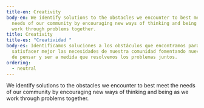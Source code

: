 ```yaml
---
title-en: Creativity
body-en: We identify solutions to the obstacles we encounter to best meet the
  needs of our community by encouraging new ways of thinking and being as we
  work through problems together.
title: Creativity
title-es: "Creatividad "
body-es: Identificamos soluciones a los obstáculos que encontramos para
  satisfacer mejor las necesidades de nuestra comunidad fomentando nuevas formas
  de pensar y ser a medida que resolvemos los problemas juntos.
ordering:
  - neutral
---
```

We identify solutions to the obstacles we encounter to best meet the needs of our community by encouraging new ways of thinking and being as we work through problems together.